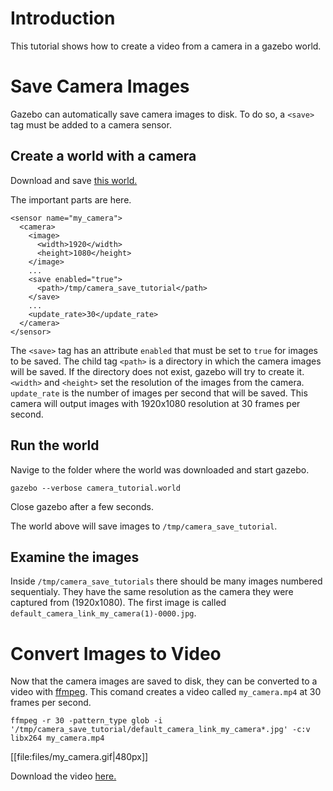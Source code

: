 # Introduction
This tutorial shows how to create a video from a camera in a gazebo world.

# Save Camera Images
Gazebo can automatically save camera images to disk.
To do so, a `<save>` tag must be added to a camera sensor.

## Create a world with a camera
Download and save [this world.](http://bitbucket.org/osrf/gazebo_tutorials/raw/default/camera_save/files/camera_tutorial.world)

<include from='/#include/' src='http://bitbucket.org/osrf/gazebo_tutorials/raw/default/camera_save/files/camera_tutorial.world' />


The important parts are here.
```
<sensor name="my_camera">
  <camera>
    <image>
      <width>1920</width>
      <height>1080</height>
    </image>
    ...
    <save enabled="true">
      <path>/tmp/camera_save_tutorial</path>
    </save>
    ...
    <update_rate>30</update_rate>
  </camera>
</sensor>
```

The `<save>` tag has an attribute `enabled` that must be set to `true` for images to be saved.
The child tag `<path>` is a directory in which the camera images will be saved.
If the directory does not exist, gazebo will try to create it.
`<width>` and `<height>` set the resolution of the images from the camera.
`update_rate` is the number of images per second that will be saved.
This camera will output images with 1920x1080 resolution at 30 frames per second.

## Run the world
Navige to the folder where the world was downloaded and start gazebo.

`gazebo --verbose camera_tutorial.world`

Close gazebo after a few seconds.

The world above will save images to `/tmp/camera_save_tutorial`.

## Examine the images
Inside `/tmp/camera_save_tutorials` there should be many images numbered sequentialy.
They have the same resolution as the camera they were captured from (1920x1080).
The first image is called `default_camera_link_my_camera(1)-0000.jpg`.

# Convert Images to Video
Now that the camera images are saved to disk, they can be converted to a video with [ffmpeg](https://ffmpeg.org/ffmpeg.html).
This comand creates a video called `my_camera.mp4` at 30 frames per second.

```
ffmpeg -r 30 -pattern_type glob -i '/tmp/camera_save_tutorial/default_camera_link_my_camera*.jpg' -c:v libx264 my_camera.mp4
```

[[file:files/my_camera.gif|480px]]

Download the video [here.](http://bitbucket.org/osrf/gazebo_tutorials/raw/default/camera_save/files/my_camera.mp4)
